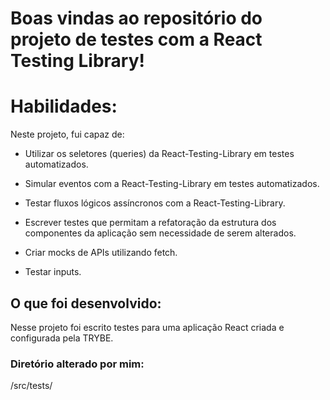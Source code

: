 # Boas vindas ao repositório do projeto de testes com a React Testing Library!

# Habilidades:

Neste projeto, fui capaz de:

* Utilizar os seletores (queries) da React-Testing-Library em testes automatizados.

* Simular eventos com a React-Testing-Library em testes automatizados.

* Testar fluxos lógicos assíncronos com a React-Testing-Library.

* Escrever testes que permitam a refatoração da estrutura dos componentes da aplicação sem necessidade de serem alterados.

* Criar mocks de APIs utilizando fetch.

* Testar inputs.

## O que foi desenvolvido:

Nesse projeto foi escrito testes para uma aplicação React criada e configurada pela TRYBE.

### Diretório alterado por mim:

/src/tests/
